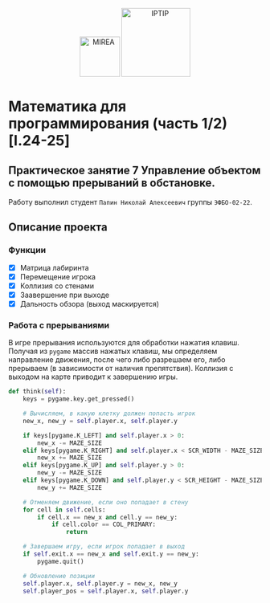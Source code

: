 <p align="center">
  <img src="https://www.mirea.ru/upload/medialibrary/c1a/MIREA_Gerb_Colour.jpg" alt="MIREA" width="80"/>
  <img src="https://www.mirea.ru/upload/medialibrary/26c/FTI_colour.jpg" alt="IPTIP" width="137"/> 
</p>

# Математика для программирования (часть 1/2) [I.24-25]

## Практическое занятие 7 Управление объектом с помощью прерываний в обстановке.
Работу выполнил студент `Папин Николай Алексеевич` группы `ЭФБО-02-22`.

## Описание проекта

### Функции
- [x] Матрица лабиринта
- [x] Перемещение игрока
- [x] Коллизия со стенами
- [x] Заавершение при выходе
- [x] Дальность обзора (выход маскируется) 

### Работа с прерываниями
В игре прерывания используются для обработки нажатия клавиш. Получая из `pygame` массив нажатых клавиш, мы определяем направление движения, после чего либо разрешаем его, либо прерываем (в зависимости от наличия препятствия). Коллизия с выходом на карте приводит к завершению игры.

```python
def think(self):
    keys = pygame.key.get_pressed()

    # Вычисляем, в какую клетку должен попасть игрок
    new_x, new_y = self.player.x, self.player.y

    if keys[pygame.K_LEFT] and self.player.x > 0:
        new_x -= MAZE_SIZE
    elif keys[pygame.K_RIGHT] and self.player.x < SCR_WIDTH - MAZE_SIZE:
        new_x += MAZE_SIZE
    elif keys[pygame.K_UP] and self.player.y > 0:
        new_y -= MAZE_SIZE
    elif keys[pygame.K_DOWN] and self.player.y < SCR_HEIGHT - MAZE_SIZE:
        new_y += MAZE_SIZE

    # Отменяем движение, если оно попадает в стену
    for cell in self.cells:
        if cell.x == new_x and cell.y == new_y:
            if cell.color == COL_PRIMARY:
                return

    # Завершаем игру, если игрок попадает в выход
    if self.exit.x == new_x and self.exit.y == new_y:
        pygame.quit()

    # Обновление позиции
    self.player.x, self.player.y = new_x, new_y
    self.player_pos = self.player.x, self.player.y
```
